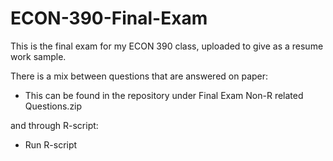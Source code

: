 # ECON-390-Final-Exam
This is the final exam for my ECON 390 class, uploaded to give as a resume work sample.

There is a mix between questions that are answered on paper:
- This can be found in the repository under Final Exam Non-R related Questions.zip

and through R-script:
- Run R-script
